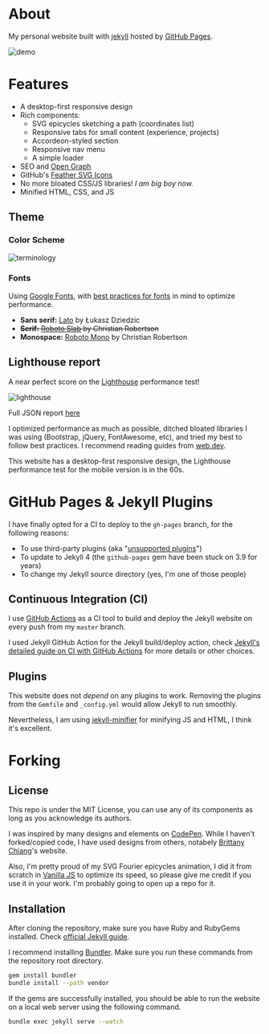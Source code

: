 # About

My personal website built with [jekyll](https://jekyllrb.com)
hosted by [GitHub Pages](https://pages.github.com/).

![demo](https://raw.githubusercontent.com/rand-asswad/rand-asswad.github.io/master/_src/assets/img/demo.png)

# Features

- A desktop-first responsive design
- Rich components:
  - SVG epicycles sketching a path (coordinates list)
  - Responsive tabs for small content (experience, projects)
  - Accordeon-styled section
  - Responsive nav menu
  - A simple loader
- SEO and [Open Graph](https://ogp.me/)
- GitHub's [Feather SVG Icons](https://feathericons.com/)
- No more bloated CSS/JS libraries! *I am big boy now.*
- Minified HTML, CSS, and JS

## Theme

### Color Scheme

![terminology](https://visme.co/blog/wp-content/uploads/2016/09/website23-1024x512.jpg)

### Fonts

Using [Google Fonts](https://fonts.google.com/),
with [best practices for fonts](https://web.dev/font-best-practices/)
in mind to optimize performance.

- **Sans serif:** [Lato](https://fonts.google.com/specimen/Lato) by Łukasz Dziedzic
- ~~**Serif:** [Roboto Slab](https://fonts.google.com/specimen/Roboto+Slab) by Christian Robertson~~
- **Monospace:** [Roboto Mono](https://fonts.google.com/specimen/Roboto+Mono) by Christian Robertson

## Lighthouse report

A near perfect score on the [Lighthouse](https://github.com/GoogleChrome/lighthouse)
performance test!

![lighthouse](https://raw.githubusercontent.com/rand-asswad/rand-asswad.github.io/master/_src/assets/img/lighthouse_desktop_2022_03_29.png)

Full JSON report
[here](https://gist.githubusercontent.com/rand-asswad/37c5f8595a8e3e0000b5b73126198b2e/raw/cb47c8ee752a237a6f4f9641d86556ef9060d4f5/rand-asswad.xyz_2022-03-29_24-55-37.lighthouse.report.json)

I optimized performance as much as possible, ditched bloated libraries
I was using (Bootstrap, jQuery, FontAwesome, etc),
and tried my best to follow best practices.
I recommend reading guides from [web.dev](https://web.dev/).

This website has a desktop-first responsive design,
the Lighthouse performance test for the mobile version is in the 60s.

# GitHub Pages & Jekyll Plugins

I have finally opted for a CI to deploy to the `gh-pages` branch,
for the following reasons:

- To use third-party plugins (aka
  "[unsupported plugins](https://docs.github.com/en/pages/setting-up-a-github-pages-site-with-jekyll/about-github-pages-and-jekyll#plugins)")
- To update to Jekyll 4 (the `github-pages` gem have been stuck on 3.9 for years)
- To change my Jekyll source directory (yes, I'm one of those people)

## Continuous Integration (CI)

I use [GitHub Actions](https://docs.github.com/en/actions) as a CI tool
to build and deploy the Jekyll website on every push from my `master` branch.

I used Jekyll GitHub Action  for the Jekyll build/deploy action, check
[Jekyll's detailed guide on CI with GitHub Actions](https://jekyllrb.com/docs/continuous-integration/github-actions/)
for more details or other choices.

## Plugins

This website does not *depend* on any plugins to work.
Removing the plugins from the `Gemfile` and `_config.yml`
would allow Jekyll to run smoothly.

Nevertheless, I am using [jekyll-minifier](https://github.com/digitalsparky/jekyll-minifier)
for minifying JS and HTML, I think it's excellent.

# Forking

## License

This repo is under the MIT License, you can use any of its components
as long as you acknowledge its authors.

I was inspired by many designs and elements on [CodePen](https://codepen.io/).
While I haven't forked/copied code, I have used designs from others,
notabely [Brittany Chiang](https://brittanychiang.com/)'s website.

Also, I'm pretty proud of my SVG Fourier epicycles animation,
I did it from scratch in [Vanilla JS](http://vanilla-js.com/) to optimize its speed,
so please give me credit if you use it in your work.
I'm probably going to open up a repo for it.

## Installation

After cloning the repository, make sure you have Ruby and RubyGems installed.
Check [official Jekyll guide](https://jekyllrb.com/docs/installation/).

I recommend installing [Bundler](https://bundler.io/).
Make sure you run these commands from the repository root directory.

```sh
gem install bundler
bundle install --path vendor
```
If the gems are successfully installed,
you should be able to run the website on a local web server
using the following command.

```sh
bundle exec jekyll serve --watch
```